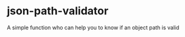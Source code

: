 json-path-validator
===================

A simple function who can help you to know if an object path is valid
